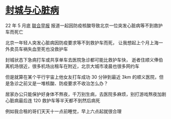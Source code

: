 # [封城与心脏病](/2022/05/lockdown_and_herat_disease.md)

22 年 5 月底
[联合早报](https://www.zaobao.com/realtime/china/story20220527-1276893)
报道一起因防疫核酸导致北京一位突发心脏病等不到救护车而死亡

北京一年轻人突发心脏病因防疫要求等不到救护车而死，
让我想起上个月上海一外卖员车祸失血至死也没救护车

封城状态下急病打车或共享单车去医院急诊都可能比救护车快，
逝者住顺义俸伯离机场很近，很多机场出租车在附近，北京大城市凌晨也很多网约车

但是就算在某个平行宇宙上他女友打车成功 30 分钟到最近 3km 的顺义医院，但是急诊之前又是一堆核酸、防疫要求不收治怎么办？

居家办公只能保护好身体不熬夜，千万别生病，去医院多麻烦，别打游戏熬夜加剧心脏病最后连 120 救护车等半天都不到然后病死

例如我合租的哥们天天十一点前睡觉，早上六点起就很合理
